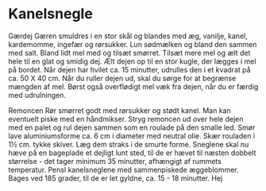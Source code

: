 # Kanelsnegle

Gærdej Gæren smuldres i en stor skål og blandes med æg, vanilje, kanel, kardemomme, ingefær og rørsukker. Lun sødmælken og bland den sammen med salt. Bland lidt mel med og tilsæt smørret. Tilsæt mere mel og ælt det hele til en glat og smidig dej. Ælt dejen op til en stor kugle, der lægges i mel på bordet. Når dejen har hvilet ca. 15 minutter, udrulles den i et kvadrat på ca. 50 X 40 cm. Når du ruller dejen ud, skal du sørge for at begrænse mængden af mel. Børst også overflødigt mel væk fra dejen, når du er færdig med udrulningen.

Remoncen Rør smørret godt med rørsukker og stødt kanel. Man kan eventuelt piske med en håndmikser. Stryg remoncen ud over hele dejen med en palet og rul dejen sammen som en roulade på den smalle led. Smør lave aluminiumsforme ca. 6 cm i diameter med neutral olie. Skær rouladen i 1½ cm. tykke skiver. Læg dem straks i de smurte forme. Sneglene skal nu hæve på en bageplade et dejligt lunt sted, til de er hævet til næsten dobbelt størrelse - det tager minimum 35 minutter, afhængigt af rummets temperatur. Pensl kanelsneglene med sammenpiskede æggeblommer. Bages ved 185 grader, til de er let gyldne, ca. 15 - 18 minutter.
Hej
